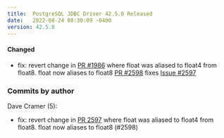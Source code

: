 ```yaml
---
title:  PostgreSQL JDBC Driver 42.5.0 Released
date:   2022-08-24 08:30:09 -0400
version: 42.5.0
---
```


#### Changed

* fix: revert change in [PR #1986](https://github.com/pgjdbc/pgjdbc/pull/1986) where float was aliased to float4 from float8.
float now aliases to float8 [PR #2598](https://github.com/pgjdbc/pgjdbc/pull/2598) fixes [Issue #2597](https://github.com/pgjdbc/pgjdbc/issues/2597)

<!--more-->

### Commits by author

Dave Cramer (5):

- fix: revert change in [PR 2597](https://github.com/pgjdbc/pgjdbc/pull/2597) where float was aliased to float4 from float8. float now aliases to float8 (#2598)
